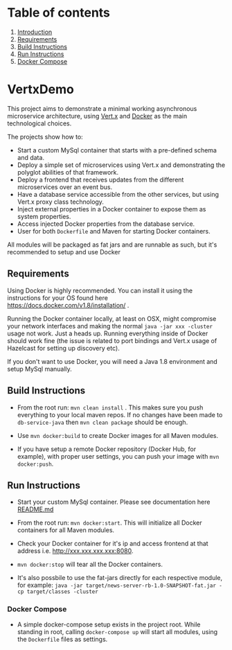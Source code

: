# Table of contents
1. [Introduction](#vertxdemo)
2. [Requirements](#requirements)
3. [Build Instructions](#build-instructions)
4. [Run Instructions](#run-instructions)
5. [Docker Compose](#docker-compose)

# VertxDemo
This project aims to demonstrate a minimal working asynchronous microservice architecture, using [Vert.x](http://vertx.io/) 
and [Docker](https://www.docker.com/) as the main technological choices.

The projects show how to:

  * Start a custom MySql container that starts with a pre-defined schema and data.
  * Deploy a simple set of microservices using Vert.x and demonstrating the polyglot abilities of that framework.
  * Deploy a frontend that receives updates from the different microservices over an event bus.
  * Have a database service accessible from the other services, but using Vert.x proxy class technology.
  * Inject external properties in a Docker container to expose them as system properties.
  * Access injected Docker properties from the database service.
  * User for both `Dockerfile` and Maven for starting Docker containers.
  
All modules will be packaged as fat jars and are runnable as such, but it's recommended to setup and use Docker  
  
## Requirements
Using Docker is highly recommended. You can install it using the instructions for your OS found here <https://docs.docker.com/v1.8/installation/> .

Running the Docker container locally, at least on OSX, might compromise your network interfaces and making the normal `java -jar xxx -cluster`
usage not work. Just a heads up. Running everything inside of Docker should work fine (the issue is related to port bindings and 
Vert.x usage of Hazelcast for setting up discovery etc).
  
If you don't want to use Docker, you will need a Java 1.8 environment and setup MySql manually.  
  
## Build Instructions  

* From the root run: `mvn clean install` . This makes sure you push everything to your local maven repos. If no changes 
have been made to `db-service-java` then `mvn clean package` should be enough.

* Use `mvn docker:build` to create Docker images for all Maven modules.

* If you have setup a remote Docker repository (Docker Hub, for example), with proper user settings, you can push your
image with `mvn docker:push`.

## Run Instructions

* Start your custom MySql container. Please see documentation here [README.md](/database/README.md)

* From the root run: `mvn docker:start`. This will initialize all Docker containers for all Maven modules.

* Check your Docker container for it's ip and access frontend at that address i.e. <http://xxx.xxx.xxx.xxx:8080>.

* `mvn docker:stop` will tear all the Docker containers.

* It's also possbile to use the fat-jars directly for each respective module, for example: 
`java -jar target/news-server-rb-1.0-SNAPSHOT-fat.jar -cp target/classes -cluster`

### Docker Compose
  * A simple docker-compose setup exists in the project root. While standing in root, calling `docker-compose up` will start
  all modules, using the `Dockerfile` files as settings.